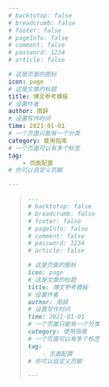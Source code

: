 ```yaml
---
# backtotop: false
# breadcrumb: false
# footer: false
# pageInfo: false
# comment: false
# password: 1234
# article: false

# 这是页面的图标
icon: page
# 这是文章的标题
title: 博文参考模板
# 设置作者
author: 南辞
# 设置写作时间
time: 2021-01-01
# 一个页面只能有一个分类
category: 使用指南
# 一个页面可以有多个标签
tag:
    - 页面配置
# 你可以自定义页脚

---
```


> ```markdown
> ---
> # backtotop: false
> # breadcrumb: false
> # footer: false
> # pageInfo: false
> # comment: false
> # password: 1234
> # article: false
> 
> # 这是页面的图标
> icon: page
> # 这是文章的标题
> title: 博文参考模板
> # 设置作者
> author: 南辞
> # 设置写作时间
> time: 2021-01-01
> # 一个页面只能有一个分类
> category: 使用指南
> # 一个页面可以有多个标签
> tag:
>     - 页面配置
> # 你可以自定义页脚
> 
> ---
> ```
